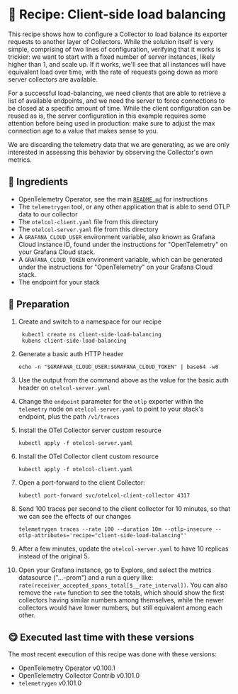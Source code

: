 # 🍜 Recipe: Client-side load balancing

This recipe shows how to configure a Collector to load balance its exporter requests to another layer of Collectors. While the solution itself is very simple, comprising of two lines of configuration, verifying that it works is trickier: we want to start with a fixed number of server instances, likely higher than 1, and scale up. If it works, we'll see that all instances will have equivalent load over time, with the rate of requests going down as more server collectors are available. 

For a successful load-balancing, we need clients that are able to retrieve a list of available endpoints, and we need the server to force connections to be closed at a specific amount of time. While the client configuration can be reused as is, the server configuration in this example requires some attention before being used in production: make sure to adjust the max connection age to a value that makes sense to you.

We are discarding the telemetry data that we are generating, as we are only interested in assessing this behavior by observing the Collector's own metrics.

## 🧄 Ingredients

- OpenTelemetry Operator, see the main [`README.md`](../README.md) for instructions
- The `telemetrygen` tool, or any other application that is able to send OTLP data to our collector 
- The `otelcol-client.yaml` file from this directory
- The `otelcol-server.yaml` file from this directory
- A `GRAFANA_CLOUD_USER` environment variable, also known as Grafana Cloud instance ID, found under the instructions for "OpenTelemetry" on your Grafana Cloud stack.
- A `GRAFANA_CLOUD_TOKEN` environment variable, which can be generated under the instructions for "OpenTelemetry" on your Grafana Cloud stack.
- The endpoint for your stack

## 🥣 Preparation

1. Create and switch to a namespace for our recipe
   ```terminal
    kubectl create ns client-side-load-balancing
    kubens client-side-load-balancing
   ```

2. Generate a basic auth HTTP header
   ```terminal
   echo -n "$GRAFANA_CLOUD_USER:$GRAFANA_CLOUD_TOKEN" | base64 -w0
   ```

3. Use the output from the command above as the value for the basic auth header on `otelcol-server.yaml`

4. Change the `endpoint` parameter for the `otlp` exporter within the `telemetry` node on `otelcol-server.yaml` to point to your stack's endpoint, plus the path `/v1/traces`

5. Install the OTel Collector server custom resource
   ```terminal
   kubectl apply -f otelcol-server.yaml
   ```

6. Install the OTel Collector client custom resource
   ```terminal
   kubectl apply -f otelcol-client.yaml
   ```

7. Open a port-forward to the client Collector: 
   ```terminal
   kubectl port-forward svc/otelcol-client-collector 4317
   ```

8. Send 100 traces per second to the client collector for 10 minutes, so that we can see the effects of our changes 
   ```terminal
   telemetrygen traces --rate 100 --duration 10m --otlp-insecure --otlp-attributes='recipe="client-side-load-balancing"'
   ```

9. After a few minutes, update the `otelcol-server.yaml` to have 10 replicas instead of the original 5.

10. Open your Grafana instance, go to Explore, and select the metrics datasource ("...-prom") and a run a query like: `rate(receiver_accepted_spans_total[$__rate_interval])`. You can also remove the `rate` function to see the totals, which should show the first collectors having similar numbers among themselves, while the newer collectors would have lower numbers, but still equivalent among each other.

## 😋 Executed last time with these versions

The most recent execution of this recipe was done with these versions:

- OpenTelemetry Operator v0.100.1
- OpenTelemetry Collector Contrib v0.101.0
- `telemetrygen` v0.101.0
